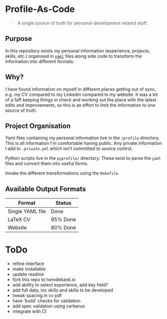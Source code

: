# Profile-As-Code
> A single source of truth for personal-development related stuff. 

## Purpose
In this repository exists my personal information (experience, projects, skills, etc.)
organised in [`yaml`](http://yaml.org/) files along side code to transform the information into different formats.

## Why?
I have found information on myself in different places getting out of sync, e.g. 
my CV compared to my Linkedin compared to my website. It was a bit of a faff keeping things 
in check and working out the place with the latest edits and improvements, so
this is an effort to limit the information to one source of truth. 

## Project Organisation
Yaml files containing my personal information live in the `/profile` directory. This is all information I'm comfortable having public.
Any private information I add to `.private.yml` which isn't committed to source control.

Python scripts live in the `pyprofile/` directory. These exist to parse the `yaml` files and convert them into useful forms.

Invoke the different transformations using the `Makefile`.

## Available Output Formats
| Format           | Status      |
|------------------|-------------|
| Single YAML file | Done        |
| LaTeX CV         | 95% Done    |
| Website          | 80% Done    |

# ToDo
- refine interface
- make installable
- update readme
- fork this repo to twindebank.io
- add ability to select experience, add key field?
- add full data, inc skills and skills to be developed
- tweak spacing in cv pdf
- have 'build' checks for validation
- add spec validation using cerberus
- integrate with CI
